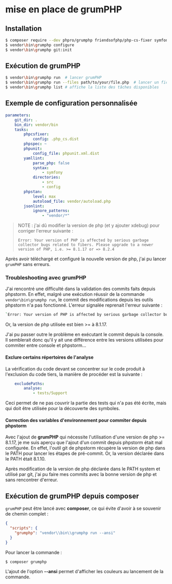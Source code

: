 # mise en place de grumPHP

## Installation

```bash
$ composer require --dev phpro/grumphp friendsofphp/php-cs-fixer symfony/yaml phpspec/phpspec phpunit/phpunit
$ vendor\bin\grumphp configure
$ vendor\bin\grumphp git:init
```

## Exécution de grumPHP

```bash
$ vendor\bin\grumphp run  # lancer grumPHP
$ vendor\bin\grumphp run --files path/to/your/file.php  # lancer un fichier particulier
$ vendor\bin\grumphp list # affiche la liste des tâches disponibles
```

## Exemple de configuration personnalisée

```yaml
parameters:
    git_dir: .
    bin_dir: vendor/bin
    tasks:
        phpcsfixer:
            config: .php_cs.dist
        phpspec: ~
        phpunit:
            config_file: phpunit.xml.dist
        yamllint:
            parse_php: false
            syntax:
                - symfony
            directories:
                - src
                - config
        phpstan:
            level: max
            autoload_file: vendor/autoload.php
        jsonlint:
            ignore_patterns:
                - "vendor/*"
```

>NOTE : j'ai dû modifier la version de php (et y ajouter xdebug) pour corriger l'erreur suivante :
> 
>`Error: Your version of PHP is affected by serious garbage collector bugs related to fibers. Please upgrade to a newer version of PHP, i.e. >= 8.1.17 or => 8.2.4`

Après avoir téléchargé et configuré la nouvelle version de php, j'ai pu lancer `grumPHP` sans erreurs.

### Troubleshooting avec grumPHP

J'ai rencontré une difficulté dans la validation des commits faits depuis phpstorm.
En effet, malgré une exécution réussir de la commande `vendor\bin\grumphp run`,
le commit des modifications depuis les outils phpstorm n'a pas fonctionné.
L'erreur signalée reprenait l'erreur suivante :

```bash
`Error: Your version of PHP is affected by serious garbage collector bugs related to fibers. Please upgrade to a newer version of PHP, i.e. >= 8.1.17 or => 8.2.4`
```

Or, la version de php utilisée est bien >= à 8.1.17.

J'ai pu passer outre le problème en exécutant le commit depuis la console.
Il semblerait donc qu'il y ait une différence entre les versions utilisées pour commiter entre console et phpstorm...

#### Exclure certains répertoires de l'analyse

La vérification du code devant se concentrer sur le code produit à l'exclusion du code tiers,
la manière de procéder est la suivante :

```yml
    excludePaths:
        analyse:
            - tests/Support
```

Ceci permet de ne pas couvrir la partie des tests qui n'a pas été écrite,
mais qui doit être utilisée pour la découverte des symboles.

#### Correction des variables d'environnement pour commiter depuis phpstorm

Avec l'ajout de **grumPHP** qui nécessite l'utilisation d'une version de php >= 8.1.17,
je me suis aperçu que l'ajout d'un commit depuis phpstorm était mal configurée.
En effet, l'outil git de phpstorm récupère la version de php dans le PATH pour lancer les étapes de pré-commit.
Or, la version déclarée dans le PATH était 8.1.10.

Après modification de la version de php déclarée dans le PATH system et utilisé par git,
j'ai pu faire mes commits avec la bonne version de php et sans rencontrer d'erreur.

## Exécution de grumPHP depuis composer

`grumPHP` peut être lancé avec **composer**, ce qui évite d'avoir à se souvenir de chemin complet :

```json
{
  "scripts": {
    "grumphp": "vendor\\bin\\grumphp run --ansi"
  }
}
```

Pour lancer la commande :

```bash
$ composer grumphp
```

L'ajout de l'option **--ansi** permet d'afficher les couleurs au lancement de la commande.